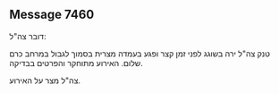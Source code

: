 ## Message 7460

דובר צה"ל:

טנק צה"ל ירה בשוגג לפני זמן קצר ופגע בעמדה מצרית בסמוך לגבול במרחב כרם שלום. 
האירוע מתוחקר והפרטים בבדיקה.

צה"ל מצר על האירוע.

